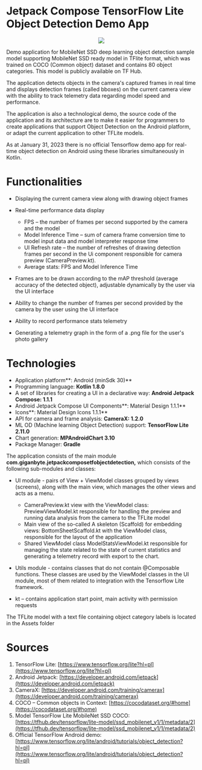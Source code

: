 
# Jetpack Compose TensorFlow Lite Object Detection Demo App

<center>

![](./docs/app.gif)

</center>

Demo application for MobileNet SSD deep learning object detection sample model supporting MobileNet SSD ready model in TFlite format, which was trained on COCO (Common object) dataset and contains 80 object categories. This model is publicly available on TF Hub.

The application detects objects in the camera's captured frames in real time and displays detection frames (called bboxes) on the current camera view with the ability to track telemetry data regarding model speed and performance.

The application is also a technological demo, the source code of the application and its architecture are to make it easier for programmers to create applications that support Object Detection on the Android platform, or adapt the current application to other TFLite models.

As at January 31, 2023 there is no official Tensorflow demo app for real-time object detection on Android using these libraries simultaneously in Kotlin.


# Functionalities

- Displaying the current camera view along with drawing object frames
    
- Real-time performance data display
    
    - FPS – the number of frames per second supported by the camera and the model
    - Model Inference Time – sum of camera frame conversion time to model input data and model interpreter response time
    - UI Refresh rate – the number of refreshes of drawing detection frames per second in the Ui component responsible for camera preview (CameraPreview.kt).
    - Average stats: FPS and Model Inference Time
- Frames are to be drawn according to the mAP threshold (average accuracy of the detected object), adjustable dynamically by the user via the UI interface
    
- Ability to change the number of frames per second provided by the camera by the user using the UI interface
    
- Ability to record performance stats telemetry
    
- Generating a telemetry graph in the form of a .png file for the user's photo gallery

# Technologies

- Application platform**: Android (minSdk 30)**
- Programming language: **Kotlin 1.8.0**
- A set of libraries for creating a UI in a declarative way: **Android Jetpack Compose: 1.1.1**
- Android Jetpack Compose UI Components**: Material Design 1.1.1**
- Icons**: Material Design Icons 1.1.1**
- API for camera and frame analysis: **CameraX: 1.2.0**
- ML OD (Machine learning Object Detection) support: **TensorFlow Lite 2.11.0**
- Chart generation: **MPAndroidChart 3.10**
- Package Manager: **Gradle**


The application consists of the main module **com.giganbyte.jetpackcomposetfobjectdetection,** which consists of the following sub-modules and classes:

- UI module - pairs of View + ViewModel classes grouped by views (screens), along with the main view, which manages the other views and acts as a menu.
    
    - CameraPreview.kt view with the ViewModel class: PreviewViewModel.kt responsible for handling the preview and running data analysis from the camera to the TFLite model
    - Main view of the so-called A skeleton (Scaffold) for embedding views: BottomSheetScaffold.kt with the ViewModel class, responsible for the layout of the application
    - Shared ViewModel class ModelStatsViewModel.kt responsible for managing the state related to the state of current statistics and generating a telemetry record with export to the chart.
- Utils module - contains classes that do not contain @Composable functions. These classes are used by the ViewModel classes in the UI module, most of them related to integration with the Tensorflow Lite framework.
    
- kt – contains application start point, main activity with permission requests
    

The TFLite model with a text file containing object category labels is located in the Assets folder

# Sources

1.  TensorFlow Lite: [https://www.tensorflow.org/lite?hl=pl](https://www.tensorflow.org/lite?hl=pl)
2.  Android Jetpack: [https://developer.android.com/jetpack](https://developer.android.com/jetpack)
3.  CameraX: [https://developer.android.com/training/camerax](https://developer.android.com/training/camerax)
4.  COCO – Common objects in Context: [https://cocodataset.org/#home](https://cocodataset.org/#home)
5.  Model TensorFlow Lite MobileNet SSD COCO: [https://tfhub.dev/tensorflow/lite-model/ssd_mobilenet_v1/1/metadata/2](https://tfhub.dev/tensorflow/lite-model/ssd_mobilenet_v1/1/metadata/2)
6.  Official TensorFlow Android demo: [https://www.tensorflow.org/lite/android/tutorials/object_detection?hl=pl](https://www.tensorflow.org/lite/android/tutorials/object_detection?hl=pl)